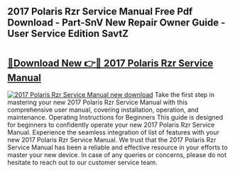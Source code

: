 ## 2017 Polaris Rzr Service Manual Free Pdf Download - Part-SnV New Repair Owner Guide - User Service Edition SavtZ

# <h2><a href="http://bc21446.oget.top/?id=2017+Polaris+Rzr+Service+Manual">🔗Download New 👉🔴 2017 Polaris Rzr Service Manual</a></h2>

[![2017 Polaris Rzr Service Manual new download](https://i.imgur.com/5g1atiW.png)](http://bc21446.oget.top/?id=2017+Polaris+Rzr+Service+Manual)
Take the first step in mastering your new 2017 Polaris Rzr Service Manual with this comprehensive user manual, covering installation, operation, and maintenance. Operating Instructions for Beginners This guide is designed for beginners to confidently operate your new 2017 Polaris Rzr Service Manual. Experience the seamless integration of list of features with your new 2017 Polaris Rzr Service Manual. We trust that the 2017 Polaris Rzr Service Manual has been a reliable and effective resource in your efforts to master your new device. In case of any queries or concerns, please do not hesitate to reach out to our customer service team.
